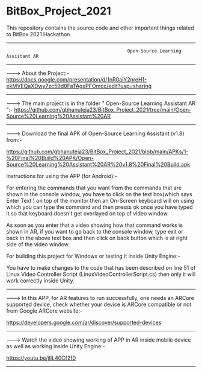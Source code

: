 # BitBox_Project_2021
This repository contains the source code and other important things related to BitBox 2021 Hackathon 

------------------------------------------------------------------------------------------------------------------------------------------------------

                                                 Open-Source Learning Assistant AR

------------------------------------------------------------------------------------------------------------------------------------------------------


--->  About the Project:-  https://docs.google.com/presentation/d/1nR0aiY2nreH1-ekMVEQaXDwy7zc59d0FaTAgxPFOmcc/edit?usp=sharing


--------------------------------------------------------------------------------------------------------------------------------------------------------

--->
The main project is in the folder " Open-Source Learning Assistant AR ":-   https://github.com/gbhanuteja23/BitBox_Project_2021/tree/main/Open-Source%20Learning%20Assistant%20AR


--------------------------------------------------------------------------------------------------------------------------------------------------------


---> Download the final APK of Open-Source Learning Assistant (v1.8) from:-

https://github.com/gbhanuteja23/BitBox_Project_2021/blob/main/APKs/1-%20Final%20Build%20APK/Open-Source%20Learning%20Assistant%20AR%20v1.8%20Final%20Build.apk



Instructions for using the APP (for Android):-

For entering the commands that you want from the commands that are shown in the console window, you have to click on the text box(which says Enter Text ) on top of the monitor then an On-Screen keyboard will on using which you can type the command and then presss ok once you have typed it so that keyboard doesn't get overlayed on top of video
window. 

As soon as you enter that a video showing how that command works is shown in AR, if you want to go back to the console window, 
type exit or back in the above text box and then click on back button which is at right side of the video window.  


For building this project for Windows or testing it inside Unity Engine:-

You have to make changes to the code that has been described on line 51 of Linux Video Controller Script (LinuxVideoControllerScript.cs) then only it will work
correctly inside Unity.  


--------------------------------------------------------------------------------------------------------------------------------------------------------


--->  In this APP, for AR features to run successfully, one needs an ARCore supported device, check whether your device is ARCore compatible or not from Google ARCore website:-

https://developers.google.com/ar/discover/supported-devices

--------------------------------------------------------------------------------------------------------------------------------------------------------


--->  Watch the video showing working of APP in AR inside mobile device as well as working inside Unity Engine:-

https://youtu.be/jIlL40Cf2f0

--------------------------------------------------------------------------------------------------------------------------------------------------------
